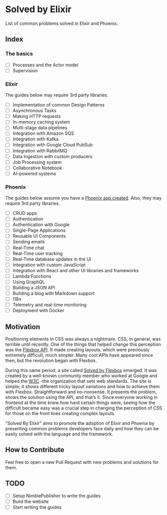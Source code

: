 # Solved by Elixir

List of common problems solved in Elixir and Phoenix.

## Index

### The basics

* [ ] Processes and the Actor model
* [ ] Supervision

### Elixir

The guides below may require 3rd party libraries.

* [ ] Implementation of common Design Patterns
* [ ] Asynchronous Tasks
* [ ] Making HTTP requests
* [ ] In-memory caching system
* [ ] Multi-stage data pipelines
* [ ] Integration with Amazon SQS
* [ ] Integration with Kafka
* [ ] Integration with Google Cloud PubSub
* [ ] Integration with RabbitMQ
* [ ] Data Ingestion with custom producers
* [ ] Job Processing system
* [ ] Collaborative Notebook
* [ ] AI-powered systems

### Phoenix

The guides below assume you have a [Phoenix app created](). Also, they may require 3rd party libraries.

* [ ] CRUD apps
* [ ] Authentication
* [ ] Authentication with Google
* [ ] Single-Page Applications
* [ ] Reusable UI Components
* [ ] Sending emails
* [ ] Real-Time chat
* [ ] Real-Time user tracking
* [ ] Real-Time database updates in the UI
* [ ] Integration with custom JavaScript
* [ ] Integration with React and other UI libraries and frameworks
* [ ] Lambda Functions
* [ ] Using GraphQL
* [ ] Building a JSON API
* [ ] Building a blog with Markdown support
* [ ] I18n
* [ ] Telemetry and real-time monitoring
* [ ] Deployment with Docker

## Motivation

Positioning elements in CSS was always a nightmare. CSS, in general, was terrible until recently. One of the things that helped change this perception was the [Flexbox API](https://developer.mozilla.org/en-US/docs/Learn/CSS/CSS_layout/Flexbox). It made creating layouts, which were previously extremely difficult, much simpler. Many cool APIs have appeared since then, but the revolution began with Flexbox.

During this same period, a site called [Solved by Flexbox](https://philipwalton.github.io/solved-by-flexbox/) emerged. It was created by a well-known community member who worked at Google and helped the [W3C](https://www.w3.org/) -the organization that sets web standards. The site is simple; it shows different tricky layout variations and how to achieve them with Flexbox. Straightforward and no-nonsense. It presents the problem, shows the solution using the API, and that’s it. Since everyone working in frontend at the time knew how hard certain things were, seeing how the difficult became easy was a crucial step in changing the perception of CSS for those on the front lines creating complex layouts.

"Solved By Elixir" aims to promote the adoption of Elixir and Phoenix by presenting common problems developers face daily and how they can be easily solved with the language and the framework.

## How to Contribute

Feel free to open a new Pull Request with new problems and solutions for them.

## TODO

* [ ] Setup NimblePublisher to write the guides
* [ ] Build the website
* [ ] Start writing the guides
